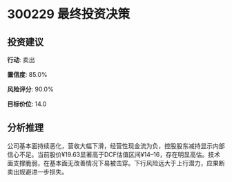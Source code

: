 # 300229 最终投资决策

## 投资建议

**行动**: 卖出

**置信度**: 85.0%

**风险评分**: 90.0%

**目标价位**: 14.0

## 分析推理

公司基本面持续恶化，营收大幅下滑，经营性现金流为负，控股股东减持显示内部信心不足。当前股价¥19.63显著高于DCF估值区间¥14–16，存在明显高估。技术面支撑脆弱，在基本面无改善情况下易被击穿。下行风险远大于上行潜力，应果断卖出规避进一步损失。

